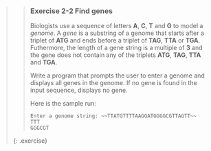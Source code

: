 >> ### Exercise 2-2 Find genes
>>
>> Biologists use a sequence of letters **A**, **C**, **T** and **G** to model a *genome*. A *gene* is a substring of a genome that starts after a triplet of **ATG** and ends before a triplet of **TAG**, **TTA** or **TGA**. Futhermore, the length of a gene string is a multiple of **3** and the gene does not contain any of the triplets **ATG**, **TAG**, **TTA** and **TGA**. 
>>
>> Write a program that prompts the user to enter a genome and displays all genes in the genome. If no gene is found in the input sequence, displays no gene.
>>
>> Here is the sample run:
>>
>>```output
>> Enter a genome string: ~~TTATGTTTTAAGGATGGGGCGTTAGTT~~
>> TTT
>> GGGCGT
>>```
>>
>{: .exercise}